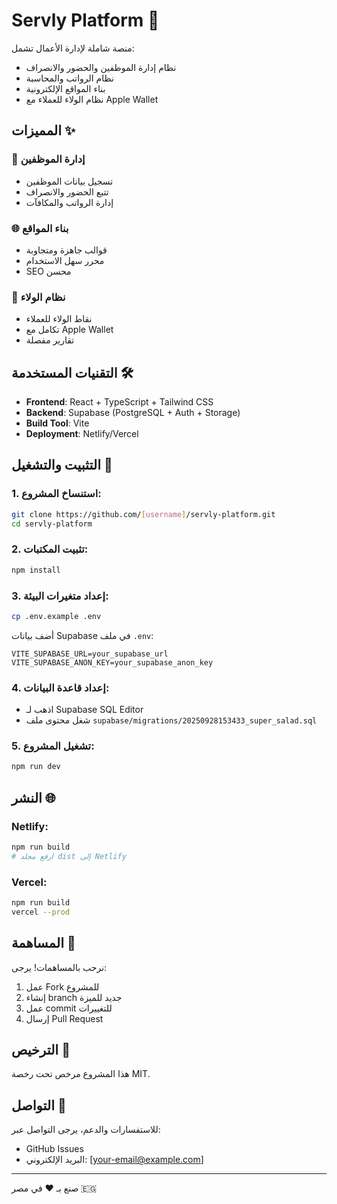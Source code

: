 # Servly Platform 🚀

منصة شاملة لإدارة الأعمال تشمل:
- نظام إدارة الموظفين والحضور والانصراف
- نظام الرواتب والمحاسبة
- بناء المواقع الإلكترونية
- نظام الولاء للعملاء مع Apple Wallet

## المميزات ✨

### 🏢 إدارة الموظفين
- تسجيل بيانات الموظفين
- تتبع الحضور والانصراف
- إدارة الرواتب والمكافآت

### 🌐 بناء المواقع
- قوالب جاهزة ومتجاوبة
- محرر سهل الاستخدام
- SEO محسن

### 🎯 نظام الولاء
- نقاط الولاء للعملاء
- تكامل مع Apple Wallet
- تقارير مفصلة

## التقنيات المستخدمة 🛠️

- **Frontend**: React + TypeScript + Tailwind CSS
- **Backend**: Supabase (PostgreSQL + Auth + Storage)
- **Build Tool**: Vite
- **Deployment**: Netlify/Vercel

## التثبيت والتشغيل 🔧

### 1. استنساخ المشروع:
```bash
git clone https://github.com/[username]/servly-platform.git
cd servly-platform
```

### 2. تثبيت المكتبات:
```bash
npm install
```

### 3. إعداد متغيرات البيئة:
```bash
cp .env.example .env
```

أضف بيانات Supabase في ملف `.env`:
```env
VITE_SUPABASE_URL=your_supabase_url
VITE_SUPABASE_ANON_KEY=your_supabase_anon_key
```

### 4. إعداد قاعدة البيانات:
- اذهب لـ Supabase SQL Editor
- شغل محتوى ملف `supabase/migrations/20250928153433_super_salad.sql`

### 5. تشغيل المشروع:
```bash
npm run dev
```

## النشر 🌐

### Netlify:
```bash
npm run build
# ارفع مجلد dist إلى Netlify
```

### Vercel:
```bash
npm run build
vercel --prod
```

## المساهمة 🤝

نرحب بالمساهمات! يرجى:
1. عمل Fork للمشروع
2. إنشاء branch جديد للميزة
3. عمل commit للتغييرات
4. إرسال Pull Request

## الترخيص 📄

هذا المشروع مرخص تحت رخصة MIT.

## التواصل 📧

للاستفسارات والدعم، يرجى التواصل عبر:
- GitHub Issues
- البريد الإلكتروني: [your-email@example.com]

---

صنع بـ ❤️ في مصر 🇪🇬